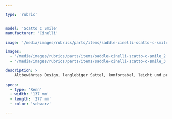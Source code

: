 ```yaml
---

type: 'rubric'


model: 'Scatto C Smile'
manufacturer: 'Cinelli'

image: '/media/images/rubrics/parts/items/saddle-cinelli-scatto-c-smile_1.jpeg'

images:
  - '/media/images/rubrics/parts/items/saddle-cinelli-scatto-c-smile_2.jpeg'
  - '/media/images/rubrics/parts/items/saddle-cinelli-scatto-c-smile_3.jpeg'

description: >
    Altbewährtes Design, langlebiger Sattel, komfortabel, leicht und preisgünstig.
    
specs: 
  - type: 'Renn'
  - width: '137 mm'
  - length: '277 mm'
  - color: 'schwarz'

---
```

